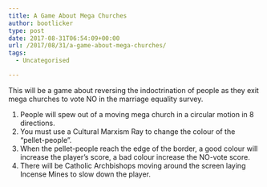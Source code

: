 ```yaml
---
title: A Game About Mega Churches
author: bootlicker
type: post
date: 2017-08-31T06:54:09+00:00
url: /2017/08/31/a-game-about-mega-churches/
tags:
  - Uncategorised

---
```

This will be a game about reversing the indoctrination of people as they exit mega churches to vote NO in the marriage equality survey.

  1. People will spew out of a moving mega church in a circular motion in 8 directions.
  2. You must use a Cultural Marxism Ray to change the colour of the &#8220;pellet-people&#8221;.
  3. When the pellet-people reach the edge of the border, a good colour will increase the player&#8217;s score, a bad colour increase the NO-vote score.
  4. There will be Catholic Archbishops moving around the screen laying Incense Mines to slow down the player.
